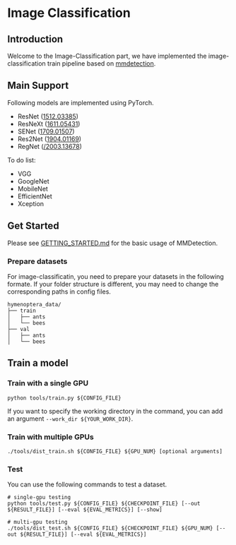 # Image Classification

## Introduction

Welcome to the Image-Classification part, we have implemented the image-classification train pipeline based on [mmdetection](https://github.com/open-mmlab/mmdetection).


## Main Support

Following models are implemented using PyTorch.

* ResNet ([1512.03385](https://arxiv.org/abs/1512.03385))
* ResNeXt ([1611.05431](https://arxiv.org/abs/1611.05431))
* SENet ([1709.01507](https://arxiv.org/abs/1709.01507))
* Res2Net ([1904.01169](https://arxiv.org/abs/1904.01169))
* RegNet ([/2003.13678](https://arxiv.org/pdf/2003.13678.pdf))

To do list:
* VGG
* GoogleNet
* MobileNet
* EfficientNet
* Xception

## Get Started
Please see [GETTING_STARTED.md](https://github.com/open-mmlab/mmdetection/blob/master/docs/getting_started.md) for the basic usage of MMDetection.

### Prepare datasets

For image-classificatin, you need to prepare your datasets in the following formate.
If your folder structure is different, you may need to change the corresponding paths in config files.

```plain
hymenoptera_data/
├── train
│   ├── ants
│   └── bees
├── val
│   ├── ants
│   └── bees
```

## Train a model
### Train with a single GPU

```shell
python tools/train.py ${CONFIG_FILE}
```

If you want to specify the working directory in the command, you can add an argument `--work_dir ${YOUR_WORK_DIR}`.

### Train with multiple GPUs

```shell
./tools/dist_train.sh ${CONFIG_FILE} ${GPU_NUM} [optional arguments]
```

### Test

You can use the following commands to test a dataset.

```shell
# single-gpu testing
python tools/test.py ${CONFIG_FILE} ${CHECKPOINT_FILE} [--out ${RESULT_FILE}] [--eval ${EVAL_METRICS}] [--show]

# multi-gpu testing
./tools/dist_test.sh ${CONFIG_FILE} ${CHECKPOINT_FILE} ${GPU_NUM} [--out ${RESULT_FILE}] [--eval ${EVAL_METRICS}]
```
